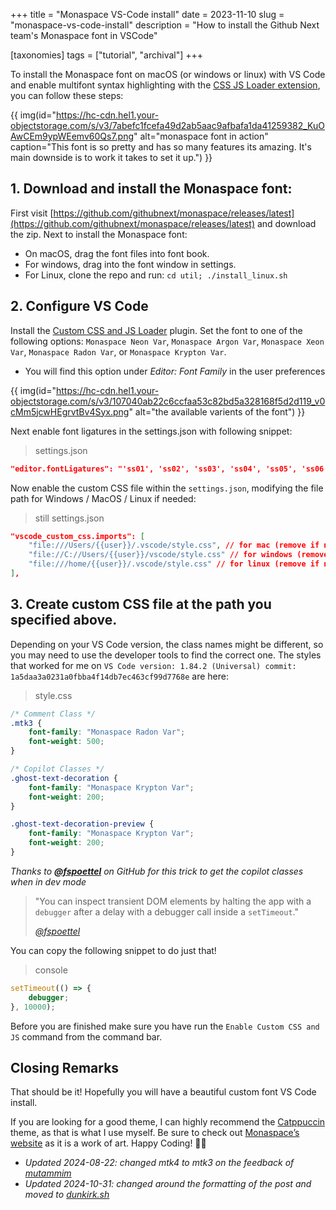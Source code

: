 +++
title = "Monaspace VS-Code install"
date = 2023-11-10
slug = "monaspace-vs-code-install"
description = "How to install the Github Next team's Monaspace font in VSCode"

[taxonomies]
tags = ["tutorial", "archival"]
+++

To install the Monaspace font on macOS (or windows or linux) with VS Code and enable multifont syntax highlighting with the [CSS JS Loader extension](https://marketplace.visualstudio.com/items?itemName=be5invis.vscode-custom-css), you can follow these steps:

<!-- more -->

{{ img(id="https://hc-cdn.hel1.your-objectstorage.com/s/v3/7abefc1fcefa49d2ab5aac9afbafa1da41259382_KuOAwCEm9ypWEemv60Qs7.png" alt="monaspace font in action" caption="This font is so pretty and has so many features its amazing. It's main downside is to work it takes to set it up.") }}


## 1. Download and install the Monaspace font:

First visit [https://github.com/githubnext/monaspace/releases/latest](https://github.com/githubnext/monaspace/releases/latest) and download the zip.
Next to install the Monaspace font:
- On macOS, drag the font files into font book.
- For windows, drag into the font window in settings.
- For Linux, clone the repo and run: `cd util; ./install_linux.sh`

## 2. Configure VS Code

Install the [Custom CSS and JS Loader](https://marketplace.visualstudio.com/items?itemName=be5invis.vscode-custom-css) plugin.
Set the font to one of the following options: `Monaspace Neon Var`, `Monaspace Argon Var`, `Monaspace Xeon Var`, `Monaspace Radon Var`, or `Monaspace Krypton Var`.

- You will find this option under _Editor: Font Family_ in the user preferences

{{ img(id="https://hc-cdn.hel1.your-objectstorage.com/s/v3/107040ab22c6ccfaa53c82bd5a328168f5d2d119_v0cMm5jcwHEgrvtBv4Syx.png" alt="the available varients of the font") }}


Next enable font ligatures in the settings.json with following snippet:

> settings.json
```json
"editor.fontLigatures": "'ss01', 'ss02', 'ss03', 'ss04', 'ss05', 'ss06', 'ss07', 'ss08', calt', 'dlig'",
```
Now enable the custom CSS file within the `settings.json`, modifying the file path for Windows / MacOS / Linux if needed:

> still settings.json
```json
"vscode_custom_css.imports": [
    "file:///Users/{{user}}/.vscode/style.css", // for mac (remove if not mac)
    "file://C://Users/{{user}}/vscode/style.css" // for windows (remove if not windows)
    "file:///home/{{user}}/.vscode/style.css" // for linux (remove if not windows)
],
```

## 3. Create custom CSS file at the path you specified above.

Depending on your VS Code version, the class names might be different, so you may need to use the developer tools to find the correct one.
The styles that worked for me on `VS Code version: 1.84.2 (Universal) commit: 1a5daa3a0231a0fbba4f14db7ec463cf99d7768e` are here:

> style.css
```css
/* Comment Class */
.mtk3 {
    font-family: "Monaspace Radon Var";
    font-weight: 500;
}

/* Copilot Classes */
.ghost-text-decoration {
    font-family: "Monaspace Krypton Var";
    font-weight: 200;
}

.ghost-text-decoration-preview {
    font-family: "Monaspace Krypton Var";
    font-weight: 200;
}
```

*Thanks to **[@fspoettel](https://github.com/fspoettel)** on GitHub for this trick to get the copilot classes when in dev mode*

> "You can inspect transient DOM elements by halting the app with a `debugger` after a delay with a debugger call inside a `setTimeout`."
>
> <cite>[@fspoettel](https://github.com/fspoettel)</cite>

You can copy the following snippet to do just that!

> console
```ts
setTimeout(() => {
    debugger;
}, 10000);
```

Before you are finished make sure you have run the `Enable Custom CSS and JS` command from the command bar.

## Closing Remarks

That should be it! Hopefully you will have a beautiful custom font VS Code install.

If you are looking for a good theme, I can highly recommend the [Catppuccin](https://marketplace.visualstudio.com/items?itemName=Catppuccin.catppuccin-vsc) theme, as that is what I use myself. Be sure to check out [Monaspace’s website](https://monaspace.githubnext.com/) as it is a work of art. Happy Coding! 👩‍💻

* *Updated 2024-08-22: changed mtk4 to mtk3 on the feedback of [mutammim](https://github.com/mutammim)*
* *Updated 2024-10-31: changed around the formatting of the post and moved to [dunkirk.sh](https://dunkirk.sh)*
